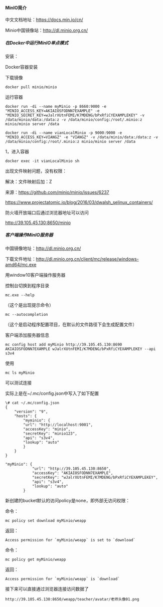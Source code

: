 #### MinIO简介

中文文档地址：https://docs.min.io/cn/

Minio中国镜像站：http://dl.minio.org.cn/

##### 在Docker中运行MinIO单点模式

安装：

Docker容器安装

下载镜像

```
docker pull minio/minio
```

运行容器

```
docker run -di --name myMinio -p 8660:9000 -e "MINIO_ACCESS_KEY=AKIAIOSFODNN7EXAMPLE" -e "MINIO_SECRET_KEY=wJalrXUtnFEMI/K7MDENG/bPxRfiCYEXAMPLEKEY" -v /data/minio/data:/data:z -v /data/minio/config:/root/.minio:z minio/minio server /data
```

```
docker run -di --name vianLocalMinio -p 9000:9000 -e "MINIO_ACCESS_KEY=VIANGZ" -e "VIANGZ" -v /data/minio/data:/data:z -v /data/minio/config:/root/.minio:z minio/minio server /data

```

1，进入容器 

```
docker exec -it vianLocalMinio sh
```

出现文件映射问题，没有权限：

解决：文件映射后加：Z

来源：https://github.com/minio/minio/issues/6237

https://www.projectatomic.io/blog/2016/03/dwalsh_selinux_containers/

防火墙开放端口后通过浏览器地址可以访问

http://39.105.45.130:8650/minio

##### 客户端操作MinIO服务器

中国镜像地址：http://dl.minio.org.cn/

下载文件地址：http://dl.minio.org.cn/client/mc/release/windows-amd64/mc.exe

用window10客户端操作服务器

控制台切换到程序目录

```
mc.exe --help
```

（这个是出现提示命令）

```
mc --autocompletion
```

（这个是启动程序配置项目，在默认的文件路径下会生成配置文件）

客户端添加服务器信息

```
mc config host add myMinio http://39.105.45.130:8690 AKIAIOSFODNN7EXAMPLE wJalrXUtnFEMI/K7MDENG/bPxRfiCYEXAMPLEKEY --api s3v4
```

使用

```
mc ls myMinio
```

可以测试连接

实际上是在~/.mc/config.json中写入了如下配置

```
\# cat ~/.mc/config.json
{    
	"version": "9",    
	"hosts": {        
		"myminio": {            
		"url": "http://localhost:9001",
		"accessKey": "minio",
		"secretKey": "minio123",
		"api": "s3v4",
		"lookup": "auto"        
		}    
	}
}
```

```
"myMinio": {
			"url": "http://39.105.45.130:8650",
			"accessKey": "AKIAIOSFODNN7EXAMPLE",
			"secretKey": "wJalrXUtnFEMI/K7MDENG/bPxRfiCYEXAMPLEKEY",
			"api": "s3v4",
			"lookup": "auto"
		}
```

新创建的bucket默认的访问policy是none，即外部无访问权限：

命令：

```
mc policy set download myMinio/weapp
```

返回：

```
Access permission for `myMinio/weapp` is set to `download`
```

命令：

```
mc policy get myMinio/weapp
```

返回：

```
Access permission for `myMinio/weapp` is `download`
```

接下来可以直接通过浏览器连接访问数据了

```
http://39.105.45.130:8650/weapp/teacher/avatar/老师头像01.png
```

